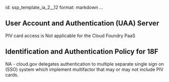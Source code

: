 id: ssp_template_ia_2__12
format: markdown
...
## User Account and Authentication (UAA) Server

PIV card access is Not applicable for the Cloud Foundry PaaS
## Identification and Authentication Policy for 18F

NA - cloud.gov delegates authentication to multiple separate single sign on (SSO) system which implement multifactor that may or may not include PIV cards.
